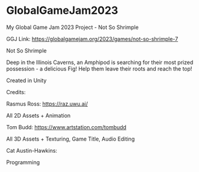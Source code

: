 # GlobalGameJam2023
My Global Game Jam 2023 Project - Not So Shrimple

GGJ Link: https://globalgamejam.org/2023/games/not-so-shrimple-7

Not So Shrimple 

Deep in the Illinois Caverns, an Amphipod is searching for their most prized possession - a delicious Fig! Help them leave their roots and reach the top!

Created in Unity 

Credits: 

Rasmus Ross: https://raz.uwu.ai/ 

All 2D Assets + Animation

Tom Budd: https://www.artstation.com/tombudd 

All 3D Assets + Texturing, Game Title, Audio Editing

Cat Austin-Hawkins:

Programming
